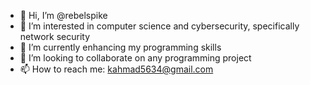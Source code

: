 - 👋 Hi, I’m @rebelspike
- 👀 I’m interested in computer science and cybersecurity, specifically network security
- 🌱 I’m currently enhancing my programming skills
- 💞️ I’m looking to collaborate on any programming project
- 📫 How to reach me: kahmad5634@gmail.com

<!---
rebelspike/rebelspike is a ✨ special ✨ repository because its `README.md` (this file) appears on your GitHub profile.
You can click the Preview link to take a look at your changes.
--->
